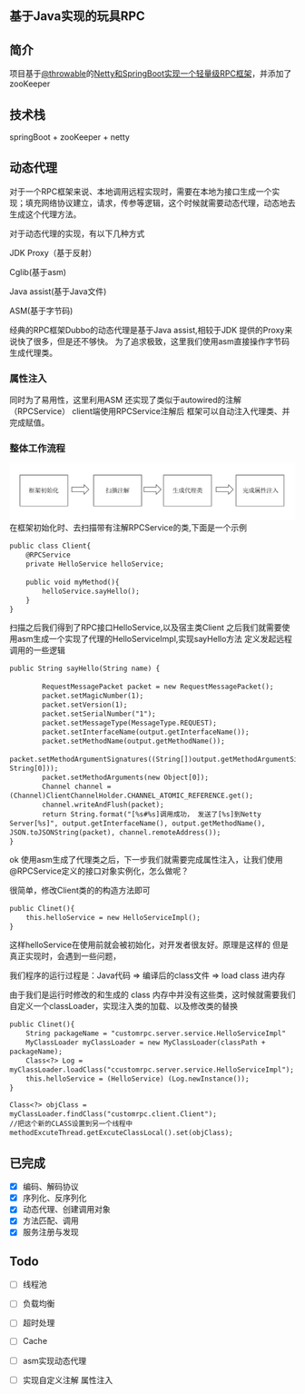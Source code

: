 ## 基于Java实现的玩具RPC
## 简介
项目基于[@throwable](https://github.com/zjcscut)的[Netty和SpringBoot实现一个轻量级RPC框架](https://github.com/zjcscut/netty-tutorials)，并添加了zooKeeper
## 技术栈
springBoot + zooKeeper + netty

## 动态代理
对于一个RPC框架来说、本地调用远程实现时，需要在本地为接口生成一个实现；填充网络协议建立，请求，传参等逻辑，这个时候就需要动态代理，动态地去生成这个代理方法。

对于动态代理的实现，有以下几种方式 

JDK Proxy（基于反射）

Cglib(基于asm)

Java assist(基于Java文件)

ASM(基于字节码)

经典的RPC框架Dubbo的动态代理是基于Java assist,相较于JDK 提供的Proxy来说快了很多，但是还不够快。
为了追求极致，这里我们使用asm直接操作字节码生成代理类。

### 属性注入
同时为了易用性，这里利用ASM 还实现了类似于autowired的注解（RPCService）
client端使用RPCService注解后 框架可以自动注入代理类、并完成赋值。

### 整体工作流程
![img.png](img.png)
在框架初始化时、去扫描带有注解RPCService的类,下面是一个示例
```
public class Client{
    @RPCService
    private HelloService helloService;
    
    public void myMethod(){
        helloService.sayHello();
    }
}
```
扫描之后我们得到了RPC接口HelloService,以及宿主类Client
之后我们就需要使用asm生成一个实现了代理的HelloServiceImpl,实现sayHello方法 定义发起远程调用的一些逻辑

```
public String sayHello(String name) {
       
        RequestMessagePacket packet = new RequestMessagePacket();
        packet.setMagicNumber(1);
        packet.setVersion(1);
        packet.setSerialNumber("1");
        packet.setMessageType(MessageType.REQUEST);
        packet.setInterfaceName(output.getInterfaceName());
        packet.setMethodName(output.getMethodName());
        packet.setMethodArgumentSignatures((String[])output.getMethodArgumentSignatures().toArray(new String[0]));
        packet.setMethodArguments(new Object[0]);
        Channel channel = (Channel)ClientChannelHolder.CHANNEL_ATOMIC_REFERENCE.get();
        channel.writeAndFlush(packet);
        return String.format("[%s#%s]调用成功， 发送了[%s]到Netty Server[%s]", output.getInterfaceName(), output.getMethodName(), JSON.toJSONString(packet), channel.remoteAddress());
}
```
ok 使用asm生成了代理类之后，下一步我们就需要完成属性注入，让我们使用@RPCService定义的接口对象实例化，怎么做呢？

很简单，修改Client类的的构造方法即可

```
public Clinet(){
    this.helloService = new HelloServiceImpl();
}
```
这样helloService在使用前就会被初始化，对开发者很友好。原理是这样的 但是真正实现时，会遇到一些问题，

我们程序的运行过程是：Java代码   => 编译后的class文件 => load class 进内存

由于我们是运行时修改的和生成的 class 内存中并没有这些类，这时候就需要我们自定义一个classLoader，实现注入类的加载、以及修改类的替换

```加载类
public Clinet(){
    String packageName = "customrpc.server.service.HelloServiceImpl"
    MyClassLoader myClassLoader = new MyClassLoader(classPath + packageName);
    Class<?> Log = myClassLoader.loadClass("ccustomrpc.server.service.HelloServiceImpl");
    this.helloService = (HelloService) (Log.newInstance());
}
```
```替换类
Class<?> objClass = myClassLoader.findClass("customrpc.client.Client");
//把这个新的CLASS设置到另一个线程中
methodExcuteThread.getExcuteClassLocal().set(objClass);
```


## 已完成
- [x] 编码、解码协议
- [x] 序列化、反序列化
- [x] 动态代理、创建调用对象
- [x] 方法匹配、调用
- [x] 服务注册与发现
## Todo
- [ ] 线程池
- [ ] 负载均衡 
- [ ] 超时处理
- [ ] Cache
- [ ] asm实现动态代理
- [ ] 实现自定义注解 属性注入


